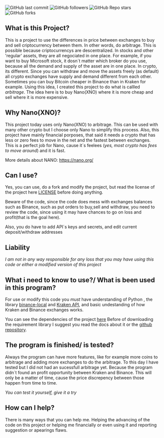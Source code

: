 ![GitHub last commit](https://img.shields.io/github/last-commit/Marcosgcr/ArbitragemNano)
![GitHub followers](https://img.shields.io/github/followers/Marcosgcr?style=social)
![GitHub Repo stars](https://img.shields.io/github/stars/Marcosgcr/ArbitragemNano?style=social)
![GitHub forks](https://img.shields.io/github/forks/Marcosgcr/ArbitragemNano?style=social)


## What is this Project?

This is a project to use the differences in price between exchanges to buy and sell criptocurrency between them. 
In other words, do arbitrage. This is possible because criptocurrencys are descentralized.
In stocks and other 'regular' assets, they are all negociated in one place. For example, if you want to buy Microsoft stock, it dosn´t matter which broker do you use, because all the demand and supply of the asset are in one place.
In crypto, its different. 
Since you can withdraw and move the assets freely (as default) all crypto exchanges have supply and demand different from each other.
Sometimes you can buy Bitcoin cheaper in Binance than in Kraken for example.
Using this idea, I created this project to do what is callled *arbitrage*. 
The idea here is to buy Nano(XNO) where it is more cheap and sell where it is more expensive.

## Why Nano(XNO)?

This project today uses only Nano(XNO) to arbitrage. 
This can be used with many other crypto but I choose only Nano to simplify this process. 
Also, this project have mainly financial porposes, that said it needs a crypto that has less or zero fees to move in the net and the fastest between exchanges.
This is a perfect job for Nano, cause it´s feelees (*yes, most crypto has fees to move around*) and it is fast. 

More details about NANO: https://nano.org/

## Can I use?

Yes, you can use, do a fork and modify the project, but read the license of the project here [LICENSE](LICENSE) before doing anything.

Beware of the code, since the code does mess with exchanges balances such as Binance, such as  put orders to buy,sell and withdraw, you need to review the code, since using it may have chances to go on loss and profit(that is the goal here).

Also, you do have to add API´s keys and secrets, and  edit current deposit/withdraw addresses
## Liability

*I am not in any way responsible for any loss that you may have using this code or either a modified version of this project*

## What i need to know to use?/ What is been used in this program?

For use or modify this code you *must* have understanding of Python , the library [binance-local](https://python-binance.readthedocs.io/en/latest/) and [Kraken API](https://docs.kraken.com/rest/), and basic undestanding of how Kraken and Binance exchanges works.

You can see the dependencies of the project [here](https://github.com/Marcosgcr/ArbitragemNano/blob/main/requirements.txt)
Before of downloading the requirement library I suggest you read the docs about it or the [github repository](https://github.com/sammchardy/python-binance).


## The program is finished/ is tested?

Always the program can have more features, like for example more coins to arbitrage and adding more exchanges to do the arbitrage.
To this day I have tested but I did not had an sucessfull arbitrage yet.
Because the program didn´t found an profit opportunity between Kraken and Binance. This  will only be a matter of time, cause the price discrepency between those happen from time to time.

*You can test it yourself, give it a try*


## How can I help?

There is many ways that you can help me.
Helping the advancing of the code on this project or helping me financially or even using it and reporting suggestion or apearings flaws.


